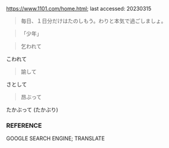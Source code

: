 https://www.1101.com/home.html;
last accessed: 20230315

> 毎日、１日分だけはたのしもう。わりと本気で過ごしましょ。

> 「少年」

> 乞われて

こわれて

> 諭して

さとして

> 昂ぶって

たかぶって (たかぶり)

### REFERENCE

GOOGLE SEARCH ENGINE; TRANSLATE
